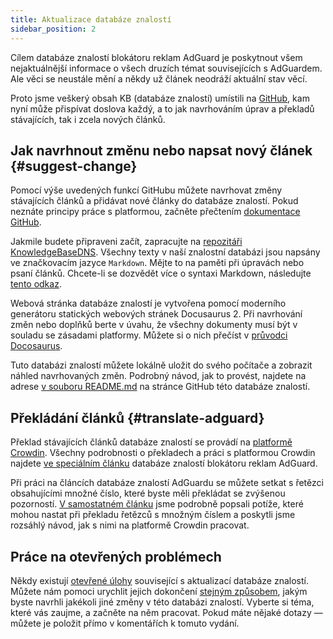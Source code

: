 ```yaml
---
title: Aktualizace databáze znalostí
sidebar_position: 2
---
```


Cílem databáze znalostí blokátoru reklam AdGuard je poskytnout všem nejaktuálnější informace o všech druzích témat souvisejících s AdGuardem. Ale věci se neustále mění a někdy už článek neodráží aktuální stav věcí.

Proto jsme veškerý obsah KB (databáze znalostí) umístili na [GitHub](https://github.com/AdguardTeam/KnowledgeBase), kam nyní může přispívat doslova každý, a to jak navrhováním úprav a překladů stávajících, tak i zcela nových článků.

## Jak navrhnout změnu nebo napsat nový článek {#suggest-change}

Pomocí výše uvedených funkcí GitHubu můžete navrhovat změny stávajících článků a přidávat nové články do databáze znalostí. Pokud neznáte principy práce s platformou, začněte přečtením [dokumentace GitHub](https://docs.github.com/en).

Jakmile budete připraveni začít, zapracujte na [repozitáři KnowledgeBaseDNS](https://github.com/AdguardTeam/KnowledgeBase). Všechny texty v naší znalostní databázi jsou napsány ve značkovacím jazyce `Markdown`. Mějte to na paměti při úpravách nebo psaní článků. Chcete-li se dozvědět více o syntaxi Markdown, následujte [tento odkaz](https://docs.github.com/en/get-started/writing-on-github/getting-started-with-writing-and-formatting-on-github/basic-writing-and-formatting-syntax).

Webová stránka databáze znalostí je vytvořena pomocí moderního generátoru statických webových stránek Docusaurus 2. Při navrhování změn nebo doplňků berte v úvahu, že všechny dokumenty musí být v souladu se zásadami platformy. Můžete si o nich přečíst v [průvodci Docosaurus](https://docusaurus.io/docs/category/guides).

Tuto databázi znalostí můžete lokálně uložit do svého počítače a zobrazit náhled navrhovaných změn. Podrobný návod, jak to provést, najdete na adrese [v souboru README.md](https://github.com/AdguardTeam/KnowledgeBase#readme) na stránce GitHub této databáze znalostí.

## Překládání článků {#translate-adguard}

Překlad stávajících článků databáze znalostí se provádí na [platformě Crowdin](https://crowdin.com/profile/adguard). Všechny podrobnosti o překladech a práci s platformou Crowdin najdete [ve speciálním článku](../translate/guidelines) databáze znalostí blokátoru reklam AdGuard.

Při práci na článcích databáze znalostí AdGuardu se můžete setkat s řetězci obsahujícími množné číslo, které byste měli překládat se zvýšenou pozorností. [V samostatném článku](../translate/plural-forms) jsme podrobně popsali potíže, které mohou nastat při překladu řetězců s množným číslem a poskytli jsme rozsáhlý návod, jak s nimi na platformě Crowdin pracovat.

## Práce na otevřených problémech

Někdy existují [otevřené úlohy](https://github.com/AdguardTeam/KnowledgeBase/issues) související s aktualizací databáze znalostí. Můžete nám pomoci urychlit jejich dokončení [stejným způsobem](#suggest-change), jakým byste navrhli jakékoli jiné změny v této databázi znalostí. Vyberte si téma, které vás zaujme, a začněte na něm pracovat. Pokud máte nějaké dotazy — můžete je položit přímo v komentářích k tomuto vydání.
